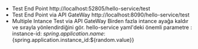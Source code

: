- Test End Point
http://localhost:52805/hello-service/test
- Test End Point via API GateWay
http://localhost:8090/hello-service/test
- Multiple Intance Test via API GateWay
Birden fazla intance ayağa kaldır ve sırayla yönlendirdiğini gör.
hello-service yaml'deki önemli parametre : 
instance-id: ${spring.application.name}:${spring.application.instance_id:${random.value}}